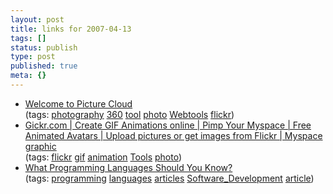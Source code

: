 ```yaml
---
layout: post
title: links for 2007-04-13
tags: []
status: publish
type: post
published: true
meta: {}
---
```

<ul class="delicious">
	<li>
		<div class="delicious-link"><a href="http://www.picturecloud.com/">Welcome to Picture Cloud</a></div>
		<div class="delicious-tags">(tags: <a href="http://del.icio.us/markmorga/photography">photography</a> <a href="http://del.icio.us/markmorga/360">360</a> <a href="http://del.icio.us/markmorga/tool">tool</a> <a href="http://del.icio.us/markmorga/photo">photo</a> <a href="http://del.icio.us/markmorga/Webtools">Webtools</a> <a href="http://del.icio.us/markmorga/flickr">flickr</a>)</div>
	</li>
	<li>
		<div class="delicious-link"><a href="http://gickr.com/">Gickr.com | Create GIF Animations online | Pimp Your Myspace | Free Animated Avatars | Upload pictures or get images from Flickr | Myspace graphic</a></div>
		<div class="delicious-tags">(tags: <a href="http://del.icio.us/markmorga/flickr">flickr</a> <a href="http://del.icio.us/markmorga/gif">gif</a> <a href="http://del.icio.us/markmorga/animation">animation</a> <a href="http://del.icio.us/markmorga/Tools">Tools</a> <a href="http://del.icio.us/markmorga/photo">photo</a>)</div>
	</li>
	<li>
		<div class="delicious-link"><a href="http://www.informit.com/articles/article.asp?p=704316&rl=1">What Programming Languages Should You Know?</a></div>
		<div class="delicious-tags">(tags: <a href="http://del.icio.us/markmorga/programming">programming</a> <a href="http://del.icio.us/markmorga/languages">languages</a> <a href="http://del.icio.us/markmorga/articles">articles</a> <a href="http://del.icio.us/markmorga/Software_Development">Software_Development</a> <a href="http://del.icio.us/markmorga/article">article</a>)</div>
	</li>
</ul>
